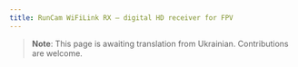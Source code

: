 ```yaml
---
title: RunCam WiFiLink RX — digital HD receiver for FPV
---
```


> **Note**: This page is awaiting translation from Ukrainian. Contributions are welcome.

